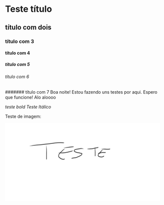   # Teste título
## título com dois
### título com 3
#### título com 4
##### título com 5
###### título com 6
####### título com 7 
Boa noite! Estou fazendo uns testes por aqui. Espero que funcione!
  Alo aloooo
  
  *teste bold* 
  _Teste Itálico_

Teste de imagem:

![](https://github.com/BrunoNunesArq/Teste_de_Repositorio/blob/1a60fb063ac2a4c8341fc6f0c989a97ecc0db5a1/Pasta%20teste1/teste%20imagem%201.png)

